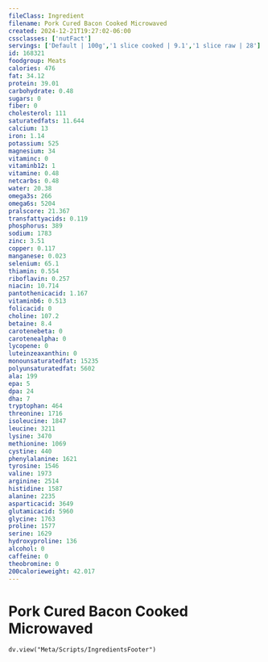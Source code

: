 ```yaml
---
fileClass: Ingredient
filename: Pork Cured Bacon Cooked Microwaved
created: 2024-12-21T19:27:02-06:00
cssclasses: ['nutFact']
servings: ['Default | 100g','1 slice cooked | 9.1','1 slice raw | 28']
id: 168321
foodgroup: Meats
calories: 476
fat: 34.12
protein: 39.01
carbohydrate: 0.48
sugars: 0
fiber: 0
cholesterol: 111
saturatedfats: 11.644
calcium: 13
iron: 1.14
potassium: 525
magnesium: 34
vitaminc: 0
vitaminb12: 1
vitamine: 0.48
netcarbs: 0.48
water: 20.38
omega3s: 266
omega6s: 5204
pralscore: 21.367
transfattyacids: 0.119
phosphorus: 389
sodium: 1783
zinc: 3.51
copper: 0.117
manganese: 0.023
selenium: 65.1
thiamin: 0.554
riboflavin: 0.257
niacin: 10.714
pantothenicacid: 1.167
vitaminb6: 0.513
folicacid: 0
choline: 107.2
betaine: 8.4
carotenebeta: 0
carotenealpha: 0
lycopene: 0
luteinzeaxanthin: 0
monounsaturatedfat: 15235
polyunsaturatedfat: 5602
ala: 199
epa: 5
dpa: 24
dha: 7
tryptophan: 464
threonine: 1716
isoleucine: 1847
leucine: 3211
lysine: 3470
methionine: 1069
cystine: 440
phenylalanine: 1621
tyrosine: 1546
valine: 1973
arginine: 2514
histidine: 1587
alanine: 2235
asparticacid: 3649
glutamicacid: 5960
glycine: 1763
proline: 1577
serine: 1629
hydroxyproline: 136
alcohol: 0
caffeine: 0
theobromine: 0
200calorieweight: 42.017
---
```


# Pork Cured Bacon Cooked Microwaved

```dataviewjs
dv.view("Meta/Scripts/IngredientsFooter")
```